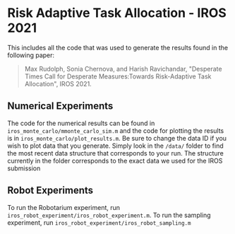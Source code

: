 # Risk Adaptive Task Allocation - IROS 2021

This includes all the code that was used to generate the results found in the following paper: 
> Max Rudolph, Sonia Chernova, and Harish Ravichandar, "Desperate Times Call for Desperate Measures:Towards Risk-Adaptive Task Allocation", IROS 2021.

## Numerical Experiments
The code for the numerical results can be found in `iros_monte_carlo/mmonte_carlo_sim.m` and the code for plotting the results is in `iros_monte_carlo/plot_results.m`. Be sure to change the data ID if you wish to plot data that you generate. Simply look in the `/data/` folder to find the most recent data structure that corresponds to your run. The structure currently in the folder corresponds to the exact data we used for the IROS submission

## Robot Experiments
To run the Robotarium experiment, run `iros_robot_experiment/iros_robot_experiment.m`. To run the sampling experiment, run `iros_robot_experiment/iros_robot_sampling.m`

